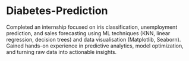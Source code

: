 # Diabetes-Prediction
Completed an internship focused on iris classification, unemployment prediction, and sales forecasting using ML techniques (KNN, linear regression, decision trees) and data visualisation (Matplotlib, Seaborn). Gained hands-on experience in predictive analytics, model optimization, and turning raw data into actionable insights.
